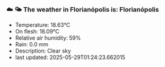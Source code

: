 ### ☁️ 🌤️  The weather in Florianópolis is: Florianópolis

- Temperature: 18.63°C
- On flesh: 18.09°C
- Relative air humidity: 59%
- Rain: 0.0 mm
- Description: Clear sky
- last updated: 2025-05-29T01:24:23.662015

